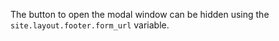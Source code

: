 The button to open the modal window can be hidden using the `site.layout.footer.form_url` variable.
